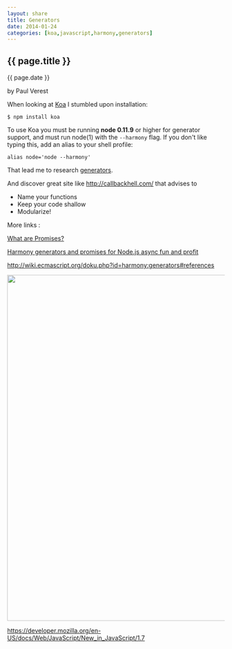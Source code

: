 ```yaml
---
layout: share
title: Generators
date: 2014-01-24
categories: [koa,javascript,harmony,generators]
---
```



## {{ page.title }}

<p class="meta">{{ page.date }}</p> by Paul Verest

When looking at [Koa](https://github.com/koajs/koa) I stumbled upon installation:

```
$ npm install koa
```

  To use Koa you must be running __node 0.11.9__ or higher for generator support, and must run node(1)
  with the `--harmony` flag. If you don't like typing this, add an alias to your shell profile:

```
alias node='node --harmony'
```

That lead me to research [generators](http://wingolog.org/archives/2013/05/08/generators-in-v8).

And discover great site like <http://callbackhell.com/> that advises to

- Name your functions
- Keep your code shallow
- Modularize!

More links :

[What are Promises?](http://domenic.me/2012/10/14/youre-missing-the-point-of-promises/)

[Harmony generators and promises for Node.js async fun and profit](http://blogs.atlassian.com/2013/11/harmony-generators-and-promises-for-node-js-async-fun-and-profit/)


<http://wiki.ecmascript.org/doku.php?id=harmony:generators#references>

<!-- 
![](http://wiki.ecmascript.org/lib/exe/fetch.php?w=&h=&cache=cache&media=harmony:es6_generator_object_model_3-29-13.png)
-->

<a href="http://wiki.ecmascript.org/lib/exe/fetch.php?w=&h=&cache=cache&media=harmony:es6_generator_object_model_3-29-13.png">
<img src="http://wiki.ecmascript.org/lib/exe/fetch.php?w=&h=&cache=cache&media=harmony:es6_generator_object_model_3-29-13.png" width="600" height="800" /></a>            	

<https://developer.mozilla.org/en-US/docs/Web/JavaScript/New_in_JavaScript/1.7>
